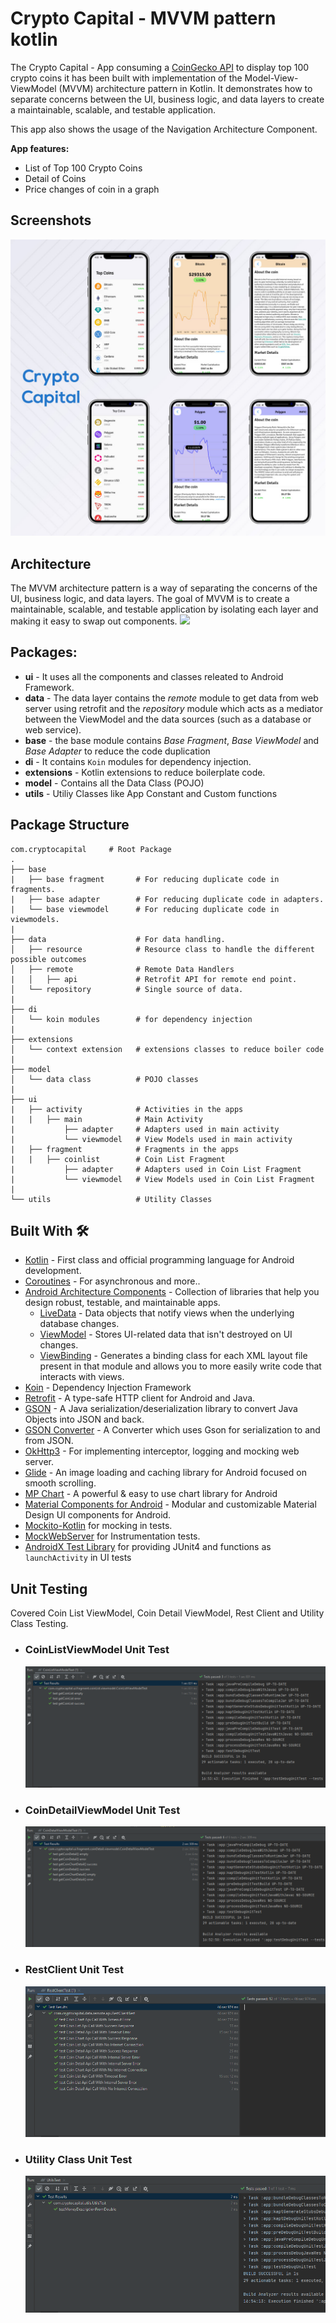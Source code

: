 # Crypto Capital - MVVM pattern kotlin
The Crypto Capital - App consuming a [CoinGecko API](https://www.coingecko.com/en/api) to display top 100 crypto coins it has been built with implementation of the Model-View-ViewModel (MVVM) architecture pattern in Kotlin. It demonstrates how to separate concerns between the UI, business logic, and data layers to create a maintainable, scalable, and testable application.

This app also shows the usage of the Navigation Architecture Component.

**App features:**
- List of Top 100 Crypto Coins
- Detail of Coins
- Price changes of coin in a graph

## Screenshots
![](screenshots/crypto_capital_screenshot.jpg)

## Architecture
The MVVM architecture pattern is a way of separating the concerns of the UI, business logic, and data layers. The goal of MVVM is to create a maintainable, scalable, and testable application by isolating each layer and making it easy to swap out components.
![](https://developer.android.com/topic/libraries/architecture/images/final-architecture.png)

## Packages:
* **ui** - It uses all the components and classes releated to Android Framework.
* **data** - The data layer contains the *remote* module to get data from web server using retrofit and the *repository* module which acts as a mediator between the ViewModel and the data sources (such as a database or web service).
* **base** - the base module contains *Base Fragment*, *Base ViewModel* and *Base Adapter* to reduce the code duplication
* **di** - It contains `Koin` modules for dependency injection.
* **extensions** - Kotlin extensions to reduce boilerplate code.
* **model** - Contains all the Data Class (POJO)
* **utils** - Utiliy Classes like App Constant and Custom functions

## Package Structure

    com.cryptocapital     # Root Package
    .
    ├── base
    |   ├── base fragment       # For reducing duplicate code in fragments.
    |   ├── base adapter        # For reducing duplicate code in adapters.
    |   └── base viewmodel      # For reducing duplicate code in viewmodels. 
    |
    ├── data                    # For data handling.
    │   ├── resource            # Resource class to handle the different possible outcomes
    │   ├── remote              # Remote Data Handlers     
    |   │   ├── api             # Retrofit API for remote end point.
    │   └── repository          # Single source of data.
    |
    ├── di                  
    │   └── koin modules        # for dependency injection 
    |
    ├── extensions                  
    │   └── context extension   # extensions classes to reduce boiler code
    |
    ├── model                  
    │   └── data class          # POJO classes
    | 
    ├── ui  
    |   ├── activity            # Activities in the apps
    |   |   ├── main            # Main Activity 
    |           ├── adapter     # Adapters used in main activity
    |           └── viewmodel   # View Models used in main activity 
    |   ├── fragment            # Fragments in the apps
    |   |   ├── coinlist        # Coin List Fragment 
    |           ├── adapter     # Adapters used in Coin List Fragment
    |           └── viewmodel   # View Models used in Coin List Fragment
    |
    └── utils                   # Utility Classes



## Built With 🛠
- [Kotlin](https://kotlinlang.org/) - First class and official programming language for Android development.
- [Coroutines](https://kotlinlang.org/docs/reference/coroutines-overview.html) - For asynchronous and more..
- [Android Architecture Components](https://developer.android.com/topic/libraries/architecture) - Collection of libraries that help you design robust, testable, and maintainable apps.
    - [LiveData](https://developer.android.com/topic/libraries/architecture/livedata) - Data objects that notify views when the underlying database changes.
    - [ViewModel](https://developer.android.com/topic/libraries/architecture/viewmodel) - Stores UI-related data that isn't destroyed on UI changes.
    - [ViewBinding](https://developer.android.com/topic/libraries/view-binding) - Generates a binding class for each XML layout file present in that module and allows you to more easily write code that interacts with views.
- [Koin](https://insert-koin.io) - Dependency Injection Framework
- [Retrofit](https://square.github.io/retrofit/) - A type-safe HTTP client for Android and Java.
- [GSON](https://github.com/google/gson) - A Java serialization/deserialization library to convert Java Objects into JSON and back.
- [GSON Converter](https://github.com/square/retrofit/tree/master/retrofit-converters/gson) - A Converter which uses Gson for serialization to and from JSON.
- [OkHttp3](https://github.com/square/okhttp) -  For implementing interceptor, logging and mocking web server.
- [Glide](https://github.com/bumptech/glide) - An image loading and caching library for Android focused on smooth scrolling.
- [MP Chart](https://github.com/PhilJay/MPAndroidChart) - A powerful & easy to use chart library for Android
- [Material Components for Android](https://github.com/material-components/material-components-android) - Modular and customizable Material Design UI components for Android.
- [Mockito-Kotlin](https://github.com/nhaarman/mockito-kotlin) for mocking in tests.
- [MockWebServer](https://github.com/square/okhttp/tree/master/mockwebserver) for Instrumentation tests.
- [AndroidX Test Library](https://github.com/android/android-test) for providing JUnit4 and functions as `launchActivity` in UI tests

## Unit Testing
Covered Coin List ViewModel, Coin Detail ViewModel, Rest Client and Utility Class Testing.

- ### CoinListViewModel Unit Test
    ![](screenshots/coinlistviewmodel_test.png)
- ### CoinDetailViewModel Unit Test
    ![](screenshots/coint_detail_viewmodel_test_screenshot.png)
- ### RestClient Unit Test
    ![](screenshots/restclient_test_screenshot.png)
- ### Utility Class Unit Test
    ![](screenshots/utility_test.png)
